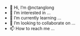 - 👋 Hi, I’m @nctanglong
- 👀 I’m interested in ...
- 🌱 I’m currently learning ...
- 💞️ I’m looking to collaborate on ...
- 📫 How to reach me ...

<!---
nctanglong/nctanglong is a ✨ special ✨ repository because its `README.md` (this file) appears on your GitHub profile.
You can click the Preview link to take a look at your changes.
--->
